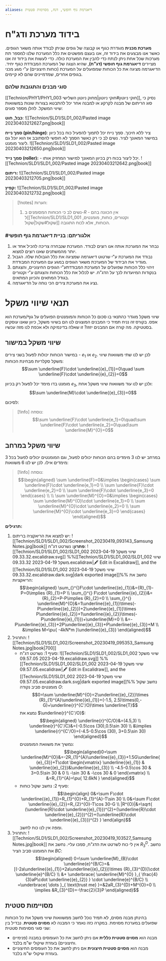 ```yaml
---
aliases: דיאגרמת גוף חופשי, דגח, מסוימות סטטית
---
```



# בידוד מערכת ודג"ח

**מערכת מכנית** מוגדרת כגוף או קבוצה של גופים שניתן לבודד אותה משאר הגופים. כאשר אנו מבצעים את בידוד זה, אנו בעצם מפשטים את כלל המערכת שלנו למספר תת מערכות שכל אחת ניתן לנתח כדי להבין את המערכת כולה.
כדי לעשות את בידוד זה אנו מציירים **דיאגרמת גוף חופשי (דג"ח)**, שהיא הצגה של המערכת המבודדת כגוף יחיד. הדיאגרמה מציגה את כל הכוחות שמפועלים על המערכת (כוחות חיצוניים) ע"י מגע מכני בגופים אחרים, שמדמיינים שהם לא קיימים.


### סוגי מבנים והתגובות שלהם
[[Technion/PHY1/PHY1_003 חוקי ניוטון#חוקי ניוטון|מחוק ניוטון השלישי]], נסיק כי סוג הריתום של מבנה לקרקע או למבנה אחר יכל להתבטא בצורות שונות במשוואות שיווי המשקל. להלן מספר סוגים:

**כבל, חוט**:
![[Technion/SLD1/SLD1_002/Pasted image 20230403212627.png|book]]

**סמך נייח (pin/hinge)**: ציר ללא חיכוך. סמך נייח יכל לתמוך להפעיל כוח בכל כיוון במישור המאונך לציר. נשים לב כי רק כאשר הסמך לא חופשי להסתובב אז הוא יוכל גם ליצור מומנט.
![[Technion/SLD1/SLD1_002/Pasted image 20230403212650.png|book]]

**סמך נייד (roller):** - יכל ליצור בכוח רק בכיוון המאונך למישור המחזיק אותו.
![[Technion/SLD1/SLD1_002/Pasted image 20230403212642.png|book]]

**ריתום:**
![[Technion/SLD1/SLD1_002/Pasted image 20230403212705.png|book]]

**קפיץ:**
![[Technion/SLD1/SLD1_002/Pasted image 20230403212732.png|book]]

>[!notes] הערות:
>1. נשים לב כי הכוחות המסומנים ב-$R$ - אין הכוונה בהם ל[[Technion/SLD1/SLD1_001 וקטורים, כוחות, מומנטים, שקול#שקול|שקול]] הכוחות, אלא לכוח התגובה.

### #אלגוריתם: בניית דיאגרמת גוף חופשי
1. נבחר את המערכת אותה אנו רוצים לבודד. המערכת שנבחרה צריכה להכיל אחד או יותר מהמשתנים שאנו רוצים למצוא.
2. נבודד את המערכת ע"י שרטוט דיאגרמה שמציגה את כלל הגבולות שלה. הגבול מגדיר את הבידוד של המערכת משאר הגופים במגע עם המערכת המבודדת.
3. זיהוי כלל הכוחות שפועלים על המערכת המבודדתע"י הגופים החיצוניים, והצגתם בנקודות המיועדות לכך על הדג"ח. יש לכלול את כלל הכוחות והצגתם ע"י וקטורים בגודל המתאים והכיוון המתאים.
4. נציג את המערכת צירים הכי נוחה על הדיאגרמה.

# תנאי שיווי משקל
שיווי משקל מוגדר כהתנאי בו סכום כל הכוחות והמומנטים הפועלים על גוף/מערכת הוא אפס. בקורס זה נניח תמיד כי המבנים המוצגים לנו הם בשיווי משקל, כיוון שאנו עוסקים בסטטיקה. מה קורה אם המבנים יזוזו? זו שאלה בדינמיקה ולא אכפת לנו מזה עכשיו.
## שיווי משקל במישור

במישור הכוחות יכולות לפעול בשני צירים - ${e}_{1}$ או ${e}_{2}$. לכן יש לנו שתי משוואות שיווי משקל סקלריות מבחינת הכוחות:
$$\sum \underline{F}\cdot \underline{{e}_{1}}=0\quad \sum \underline{F}\cdot \underline{{e}_{2}}=0$$

מומנט בדו מימד יכל לפעול רק בכיוון ${e}_{3}$, ולכן יש לנו עוד משוואות שיווי משקל אחת:
$$\sum \underline{M}\cdot \underline{{e}_{3}}=0$$

לסיכום:
>[!info] נוסחה:
>$$\sum \underline{F}\cdot \underline{e_1}=0\quad\sum \underline{F}\cdot \underline{e_2}=0\quad\sum \underline{M}^{O}=0$$

## שיווי משקל במרחב
במרחב יש לנו 3 מימדים בהם הכוחות יכולים לפעול, וגם המומנטים יכולים לפעול בכל 3 מימדים אילו. לכן יש לנו 6 משוואות:
>[!info] נוסחה:
>$$\begin{aligned}
\sum \underline{F}=0&\implies \begin{cases}
\sum \underline{F}\cdot \underline{e_1}=0 \\
\sum \underline{F}\cdot \underline{e_2}=0 \\
\sum \underline{F}\cdot \underline{e_3}=0
\end{cases} \\ \\
\sum \underline{M}^{O}=0&\implies \begin{cases}
\sum \underline{M}^{O}\cdot \underline{e_1}=0 \\
\sum \underline{M}^{O}\cdot \underline{e_2}=0 \\
\sum \underline{M}^{O}\cdot \underline{e_3}=0
\end{cases}
\end{aligned}$$


**תרגילים:**
1. יש למצוא את הריאקציה בריתום:
	![[Technion/SLD1/SLD1_002/Screenshot_20230419_093143_Samsung Notes.jpg|book]]
	**פתרון:**
	נשרטט דג"ח:
	![[Technion/SLD1/SLD1_002/SLD1_002 שיווי משקל 2023-04-19 09.33.32.excalidraw.svg]]
	%%[[Technion/SLD1/SLD1_002/SLD1_002 שיווי משקל 2023-04-19 09.33.32.excalidraw|🖋 Edit in Excalidraw]], and the [[Technion/SLD1/SLD1_002 שיווי משקל 2023-04-19 09.33.32.excalidraw.dark.svg|dark exported image]]%%
	נחשב את הריאקציות:
	$$\begin{aligned}
\sum_{}^{}F\cdot \underline{{e}_{1}}&={R}_{1}-P=0\implies {R}_{1}=P \\
\sum_{}^{} F\cdot \underline{{e}_{2}}&={R}_{2}+P-P\implies {R}_{2}=0 \\
\sum_{}^{} \underline{M}^{O}&=1\underline{{e}_{1}}\times(-P\underline{{e}_{2}})+2\underline{{e}_{1}}\times P\underline{{e}_{2}}+1\underline{{e}_{2}}\times(-P\underline{{e}_{1}})+\underline{M}=0 \\
&=-P\underline{{e}_{3}}+2P\underline{{e}_{3}}+P\underline{{e}_{3}}+M \\
&\implies M=\pu{ -4kN*m }\underline{{e}_{3}}
\end{aligned}$$
2. התרגיל:
	![[Technion/SLD1/SLD1_002/Screenshot_20230419_095353_Samsung Notes.jpg|book|700]]
	- סעיף 1:
		נשרטט דג"ח:
		![[Technion/SLD1/SLD1_002/SLD1_002 שיווי משקל 2023-04-19 09.57.05.excalidraw.svg]]
		%%[[Technion/SLD1/SLD1_002/SLD1_002 שיווי משקל 2023-04-19 09.57.05.excalidraw|🖋 Edit in Excalidraw]], and the [[Technion/SLD1/SLD1_002 שיווי משקל 2023-04-19 09.57.05.excalidraw.dark.svg|dark exported image]]%%
		נחשב שקול מומנטים סביב נקודה $O$:
		$$0=\sum \underline{M}^{O}=2\underline{{e}_{2}}\times {R}_{1}^{A}\underline{{e}_{1}}+(-1.5, 2.5)\times(0,-G)+\underline{r}^{C'/O}\times \underline{T}$$
		נמצא את $\underline{r}^{C'/O}$:
		$$\begin{aligned}
		\underline{r}^{C/O}&=(4.5,3) \\
		\underline{r}^{C'/C}&=(-0.5\cos (30),0.5\sin 30) \\
		&\implies \underline{r}^{C'/O}=(-4.5-0.5\cos (30), 3+0.5\sin 30)
		\end{aligned}$$
		נמשיך את משוואת המומנטים:
		$$\begin{aligned}0=\sum \underline{M}^{O}&=-2R_{1}^{A}\underline{{e}_{3}}+1.5G\underline{{e}_{3}}+T\cdot \begin{vmatrix}
		\underline{{e}_{1}} & \underline{{e}_{2}}&\underline{{e}_{3}} \\
		-4.5-0.5\cos 30 & 3+0.5\sin 30 & 0 \\
		-\sin 30 & -\cos 30 & 0
		\end{vmatrix} \\
		&=R_{1}^{A}=\pu{ 12.6kN }
		\end{aligned}$$
	- סעיף 2:
		נחשב שקול כוחות:
		$$\begin{align}
		0&=\sum F\cdot \underline{{e}_{1}}=R_{1}^{O}+R_{1}^{A}-T\sin 30 \\
		0&=\sum F\cdot \underline{{e}_{2}}=R_{2}^{O}-T\cos 30-G \\
		|R^{O}|&=\sqrt{ (\underline{R}\cdot \underline{{e}_{1}})^{2}+(\underline{R}\cdot \underline{{e}_{2}})^{2}+(\underline{R}\cdot \underline{{e}_{3}})^{2} }
		\end{align}$$
		ומפה אין לנו כוח לחשב.
3. התרגיל:
	![[Technion/SLD1/SLD1_002/Screenshot_20230419_103527_Samsung Notes.jpg|book]]
	אין לי כוח לשרטט את הדג"ח, סמכו עליי. נחשב את $R_{3}^{D}$.
	נחשב את המומנט סביב הציר $BC$:
	$$\begin{aligned}
0=\sum \underline{M}_{B}\cdot \underline{e}^{B/C}=&[(-2a\underline{{e}_{1}}+2a\underline{{e}_{2}})\times {R}_{3}^{D}]\cdot \underline{e}^{B/C} \\
 &+ \underbrace{ \underline{M}^{O} }_{ \frac{4}{3}aP\cdot \underline{{e}_{2}} } \cdot \underline{e}^{B/C} \\
=\underbrace{ \dots }_{ \text{trust me} }=&2aR_{3}^{D}+M^{O}=0 \\
\implies &R_{3}^{D}=-\frac{2}{3}P
\end{aligned}$$

## מסויימות סטטית
בהינתן מבנה מסוים, לא תמיד נוכל לחשב ממשוואות שיווי משקל את כל הכוחות שפועלים במערכת מסוימת. במקרה כזה נאמר כי המבנה לא **מסוים סטטית**. נבדיל בין שני סוגי מסוימות סטטית:

- מבנה הוא **מסוים סטטית כללית** אם ניתן לחשב את כל העומסים במבנה (פנימיים וחיצוניים) בעזרת שיקולי ש"מ בלבד.
- מבנה הוא **מסוים סטטית חיצונית** אם ניתן לחשב את כל העומסים החיצוניים בעזרת שיקולי ש"מ בלבד.

